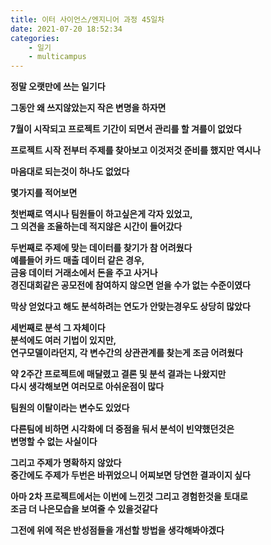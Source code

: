 ```yaml
---
title: 이터 사이언스/엔지니어 과정 45일차
date: 2021-07-20 18:52:34
categories:
    - 일기
    - multicampus
---
```

**정말 오랫만에 쓰는 일기다**

**그동안 왜 쓰지않았는지 작은 변명을 하자면**

**7월이 시작되고 프로젝트 기간이 되면서 관리를 할 겨를이 없었다**  

**프로젝트 시작 전부터 주제를 찾아보고 이것저것 준비를 했지만 역시나**  

**마음대로 되는것이 하나도 없었다**  

**몇가지를 적어보면**  

**첫번째로 역시나 팀원들이 하고싶은게 각자 있었고,  
그 의견을 조율하는데 적지않은 시간이 들어갔다**  

**두번째로 주제에 맞는 데이터를 찾기가 참 어려웠다  
예를들어 카드 매출 데이터 같은 경우,  
금융 데이터 거래소에서 돈을 주고 사거나  
경진대회같은 공모전에 참여하지 않으면 얻을 수가 없는 수준이였다**  

**막상 얻었다고 해도 분석하려는 연도가 안맞는경우도 상당히 많았다**  

**세번째로 분석 그 자체이다  
분석에도 여러 기법이 있지만,  
연구모델이라던지, 각 변수간의 상관관계를 찾는게 조금 어려웠다**  

**약 2주간 프로젝트에 매달렸고 결론 및 분석 결과는 나왔지만  
다시 생각해보면 여러모로 아쉬운점이 많다**  

**팀원의 이탈이라는 변수도 있었다**  

**다른팀에 비하면 시각화에 더 중점을 둬서 분석이 빈약했던것은  
변명할 수 없는 사실이다**  

**그리고 주제가 명확하지 않았다  
중간에도 주제가 두번은 바뀌었으니 어찌보면 당연한 결과이지 싶다**

**아마 2차 프로젝트에서는 이번에 느낀것 그리고 경험한것을 토대로  
조금 더 나은모습을 보여줄 수 있을것같다**  

**그전에 위에 적은 반성점들을 개선할 방법을 생각해봐야겠다**